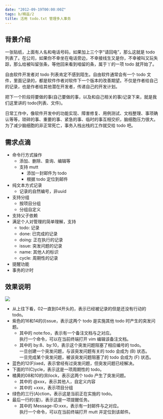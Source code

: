 ```yaml
---
date: "2012-09-19T00:00:00Z"
tags: b/精益/2
title: 活用 todo.txt 管理多人事务
---
```


## 背景介绍
一张贴纸，上面有人名和电话号码，如果加上三个字“请回电”，那么这就是 todo 列表了。在公司，如果你不幸坐在电话旁边，不幸接线生又是你，不幸被叫又玩失踪，那么给被叫留张条，等他回来看到咱留的条，属于丫的一项 todo 就开始了。

自由软件开发者对 todo 列表肯定不感到陌生。自由软件通常会有一个 todo 文件，里面记录的，都是软件作者对软件下一个版本的改善期望。不仅是作者给自己的记录，也是作者给其他潜在开发者，传递自己的开发计划。

把下一个阶段将要做的事(自己要做的事，以及和自己相关的事)记录下来，就是我们这里讲的 todo(列表、文件)。

日常工作中，像软件开发中的功能实现、障害修复、用例测试、文档整理、事项确认等等，琐碎的事、重要的事、紧急的事、临时的事互相交织，脑细胞压力很大。为了减少脑细胞的非正常死亡，事务入栈出栈的工作就交给 todo 吧。

## 需求点滴
- 命令行方式操作
  - 添加、删除、查询、编辑等
  - 支持 mutt
    - 添加一封邮件为 todo
    - 根据 todo 定位到邮件
- 纯文本方式记录
  - 记录的自然编号，非uuid
- 支持分组
  - 按项目分组
  - 分组自定义
- 支持父子依赖
- 满足个人对管理的简单理解，支持
  - todo: 记录
  - done: 已完成的记录
  - doing: 正在执行的记录
  - issue: 突发问题的记录
  - name: 其他人的标识
  - cycle: 周期性的记录
- 提醒功能
- 事务的计时

## 效果说明
![](https://blog.du1ab.org/2012/2012-09-18_644x364.png)

- 从上往下看，02一直到04开头的，表示已经被记录的但是还没有行动的 todo。
- 紫色的16和14的(I)ssue，表示这两个 todo 是实施其他 todo 时产生的突发问题。
  - 其中的 note:foo，表示有一个备注文档与之对应。  
    执行一个命令，可以在当前终端打开 vim 编辑该备注文档。
  - 其中的 by:8、by:10，表示这个突发问题阻塞了相应编号的 todo。  
    一旦创建一个突发问题，与该突发问题有关的 todo 会成为 (B) 状态。  
    一旦完成某个突发问题，被该突发问题阻塞了的 todo 会成为 (F) 状态。
- 蓝色的12(F)ixed，表示曾经有过突发问题，但突发问题已经解决。
- 下面的11\(C\)ycle，表示这是一项周期性的 todo。
- 橘黄的08和10的(B)lock，表示这两个 todo 产生了突发问题。
  - 其中的 @xxx，表示其他人，自定义内容
  - 其中的 +xxx，表示项目分组
- 绿色的三行(A)ction，表示这是当前正在实施的 todo。  
- 最后一行的(星)，表示这是一项提醒任务。
  - 其中的 Message-ID:xxx，表示有一封邮件与之对应。  
    执行一个命令，可以在当前终端打开 mutt 并定位到该邮件。

